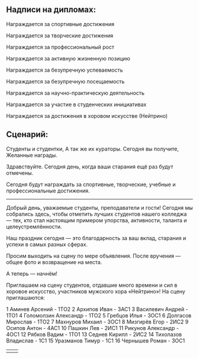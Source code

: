 
## Надписи на дипломах:

Награждается за спортивные достижения

Награждается за творческие достижения

Награждается за профессиональный рост

Награждается за активную жизненную позицию

Награждается за безупречную успеваемость

Награждается за безупречную посещаемость

Награждается за научно-практическую деятельность

Награждается за участие в студенческих инициативах

Награждается за достижения в хоровом искусстве (Нейтрино)




## Сценарий:

Студенты и студентки,
А так же их кураторы. 
Сегодня вы получите,
Желанные награды. 

Здравствуйте. Сегодня день, когда ваши старания ещё раз будут отмечены. 

Сегодня будут награждать за спортивные, творческие, учебные и профессиональные достижения.








----


Добрый день, уважаемые студенты, преподаватели и гости! Сегодня мы собрались здесь, чтобы отметить лучших студентов нашего колледжа — тех, кто стал настоящим примером упорства, активности, таланта и целеустремлённости.

Наш праздник сегодня — это благодарность за ваш вклад, старания и успехи в самых разных сферах.

Просим выходить на сцену по мере объявления. После вручения — общее фото и возвращение на места.

А теперь — начнём!


Приглашаем на сцену студентов, отдавшие много времени и сил в хоровое искусство, участников мужского хора «Нейтрино»!
На сцену приглашаются:

1 Аминев Арсений - 1ТО2
2 Архипов Иван - 3АС1
3 Василевич Андрей - 1ТО1
4 Голомолзин Александр - 1ТО2
5 Гребцов Илья - 3ОС1
6 Долгасов Мирослав - 1ТО2
7 Махнуров Михаил - 3ОС1
8 Мизгирёв Егор - 2ИС2
9 Осипов Антон - 4АС1
10 Пашкин Лев - 2ИС1
11 Рикунов Александр - 4ОС1
12 Рябков Вадим - 1ТО1
13 Седнев Кирилл - 2ИС2
14 Тихолазов Владислав - 1С1
15 Уразманов Тимур - 1С1
16 Чернышев Роман - 3ОС1

|     |     |
| --- | --- |
|     |     |
